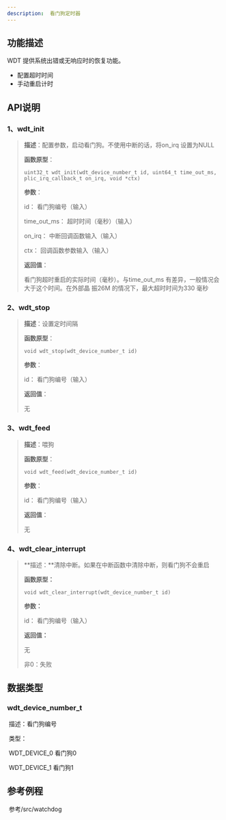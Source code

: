 ```yaml
---
description:  看门狗定时器
---
```


## 功能描述

WDT 提供系统出错或无响应时的恢复功能。

- 配置超时时间
- 手动重启计时

## API说明

### 1、wdt_init

> **描述**：配置参数，启动看门狗。不使用中断的话，将on_irq 设置为NULL
>
> **函数原型**：
>
> ```
> uint32_t wdt_init(wdt_device_number_t id, uint64_t time_out_ms, plic_irq_callback_t on_irq, void *ctx)
> ```
>
> **参数**：
>
> id： 看门狗编号（输入）
>
> time_out_ms： 超时时间（毫秒）（输入）
>
> on_irq： 中断回调函数输入（输入）
>
> ctx： 回调函数参数输入（输入）
>
> **返回值**：
>
> 看门狗超时重启的实际时间（毫秒）。与time_out_ms 有差异，一般情况会大于这个时间。在外部晶
> 振26M 的情况下，最大超时时间为330 毫秒

### 2、wdt_stop

>**描述**：设置定时间隔
>
>**函数原型**：
>
>```
>void wdt_stop(wdt_device_number_t id)
>```
>
>**参数**：
>
>id： 看门狗编号（输入）
>
>**返回值**：
>
>无

### 3、wdt_feed

>**描述**：喂狗
>
>**函数原型**：
>
>```
>void wdt_feed(wdt_device_number_t id)
>```
>
>**参数**：
>
>id： 看门狗编号（输入）
>
>**返回值**：
>
>无

### 4、wdt_clear_interrupt

>**描述：**清除中断。如果在中断函数中清除中断，则看门狗不会重启
>
>**函数原型：**
>
>```
>void wdt_clear_interrupt(wdt_device_number_t id)
>```
>
>**参数：**
>
>id： 看门狗编号（输入）
>
>**返回值：**
>
>无
>
>非0：失败

## 数据类型

###   wdt_device_number_t

​	描述：看门狗编号

​    类型：

​			WDT_DEVICE_0	看门狗0

​			WDT_DEVICE_1	看门狗1

## 参考例程

​		参考/src/watchdog

